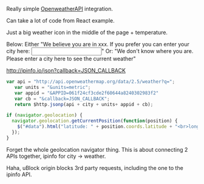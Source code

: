 Really simple [OpenweatherAPI](https://openweathermap.org/current#geo) integration.

Can take a lot of code from React example.

Just a big weather icon in the middle of the page + temperature.

Below: Either "We believe you are in xxx. If you prefer you can enter your city here: <input>"
Or: "We don't know where you are. Please enter a city here to see the current weather"

http://ipinfo.io/json?callback=JSON_CALLBACK

```javascript
var api = "http://api.openweathermap.org/data/2.5/weather?q=";
   var units = "&units=metric";
   var appid = "&APPID=061f24cf3cde2f60644a8240302983f2"
   var cb = "&callback=JSON_CALLBACK";
   return $http.jsonp(api + city + units+ appid + cb);

```
```javascript
if (navigator.geolocation) {
  navigator.geolocation.getCurrentPosition(function(position) {
    $("#data").html("latitude: " + position.coords.latitude + "<br>longitude: " + position.coords.longitude);
  });
}
```

Forget the whole geolocation navigator thing. This is about connecting 2 APIs together, ipinfo for city -> weather.

Haha, uBlock origin blocks 3rd party requests, including the one to the ipinfo API.
